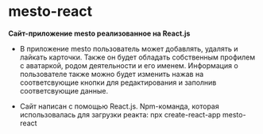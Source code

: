 # mesto-react

**Сайт-приложение mesto реализованное на React.js**

* В приложение mesto пользователь может добавлять, удалять и лайкать карточки. Также он будет обладать собственным профилем с аватаркой, родом деятельности и его именем. Информация о пользователе также можно будет изменить нажав на соответсвующие кнопки для редактирования и заполнив соответсвующие данные.

* Сайт написан с помощью React.js. Npm-команда, которая использовалась для загрузки реакта: npx create-react-app mesto-react
